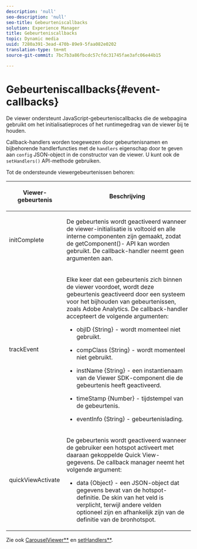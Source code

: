 ```yaml
---
description: 'null'
seo-description: 'null'
seo-title: Gebeurteniscallbacks
solution: Experience Manager
title: Gebeurteniscallbacks
topic: Dynamic media
uuid: 7280a391-3ead-470b-89e9-5faa082e0202
translation-type: tm+mt
source-git-commit: 7bc7b3a86fbcdc57cfdc31745fae3afc06e44b15

---
```



# Gebeurteniscallbacks{#event-callbacks}

De viewer ondersteunt JavaScript-gebeurteniscallbacks die de webpagina gebruikt om het initialisatieproces of het runtimegedrag van de viewer bij te houden.

Callback-handlers worden toegewezen door gebeurtenisnamen en bijbehorende handlerfuncties met de `handlers` eigenschap door te geven aan `config` JSON-object in de constructor van de viewer. U kunt ook de `setHandlers()` API-methode gebruiken.

Tot de ondersteunde viewergebeurtenissen behoren:

<table id="table_D4A2035B65B140F882F550B711BD3160"> 
 <thead> 
  <tr> 
   <th colname="col1" class="entry"> <p>Viewer-gebeurtenis </p> </th> 
   <th colname="col2" class="entry"> <p>Beschrijving </p> </th> 
  </tr> 
 </thead>
 <tbody> 
  <tr> 
   <td colname="col1"> <p> <span class="codeph"> initComplete </span> </p> </td> 
   <td colname="col2"> <p>De gebeurtenis wordt geactiveerd wanneer de viewer-initialisatie is voltooid en alle interne componenten zijn gemaakt, zodat de <span class="codeph"> getComponent()- </span> API kan worden gebruikt. De callback-handler neemt geen argumenten aan. </p> </td> 
  </tr> 
  <tr> 
   <td colname="col1"> <p> <span class="codeph"> trackEvent </span> </p> </td> 
   <td colname="col2"> <p> Elke keer dat een gebeurtenis zich binnen de viewer voordoet, wordt deze gebeurtenis geactiveerd door een systeem voor het bijhouden van gebeurtenissen, zoals Adobe Analytics. De callback-handler accepteert de volgende argumenten: </p> <p> 
     <ul id="ul_8A5F409E32E94063AE8D3AB158A0E13D"> 
      <li id="li_1311D5DDD4454FBC9116BA8E2CB003B1"> <p> <span class="codeph"> objID {String} </span> - wordt momenteel niet gebruikt. </p> </li> 
      <li id="li_C2ABD13097FA40A7B9801C0B7592FB59"> <p> <span class="codeph"> compClass {String} </span> - wordt momenteel niet gebruikt. </p> </li> 
      <li id="li_3BE8001365714C3FAC32C9B2CFFD5DCE"> <p> <span class="codeph"> instName {String} </span> - een instantienaam van de Viewer SDK-component die de gebeurtenis heeft geactiveerd. </p> </li> 
      <li id="li_755DDE84B1CC4B4D8A3FA0C774CBA666"> <p> <span class="codeph"> timeStamp {Number} </span> - tijdstempel van de gebeurtenis. </p> </li> 
      <li id="li_05A1C45826AC4D1192CB72FE07EE4C29"> <p> <span class="codeph"> eventInfo {String} </span> - gebeurtenislading. </p> </li> 
     </ul> </p> </td> 
  </tr> 
  <tr> 
   <td colname="col1"> <p> <span class="codeph"> quickViewActivate </span> </p> </td> 
   <td colname="col2"> <p> De gebeurtenis wordt geactiveerd wanneer de gebruiker een hotspot activeert met daaraan gekoppelde Quick View-gegevens. De callback manager neemt het volgende argument: </p> <p> 
     <ul id="ul_171110934BD54839B371FAD8D2AD467B"> 
      <li id="li_7B14C3BA432B43E392AC103926807E88"> <p> <span class="codeph"> data {Object} </span> - een JSON-object dat gegevens bevat van de hotspot-definitie. De <span class="codeph"> skin van het veld </span> is verplicht, terwijl andere velden optioneel zijn en afhankelijk zijn van de definitie van de bronhotspot. </p> </li> 
     </ul> </p> </td> 
  </tr> 
 </tbody> 
</table>

Zie ook [CarouselViewer**](../../c-html5-aem-asset-viewers/c-html5-aem-carousel/c-html5-aem-carousel-javascriptapiref/r-html5-aem-carousel-javascriptapiref-carouselviewer.md#reference-bd16cadc0c054fafb0db4994741d47cd) en [setHandlers**](../../c-html5-aem-asset-viewers/c-html5-aem-carousel/c-html5-aem-carousel-javascriptapiref/r-html5-aem-carousel-javascriptapiref-sethandlers.md#reference-d76f126ac4354dc282e56afd49a0c643).
